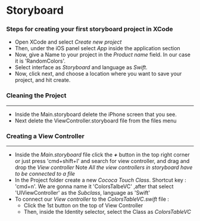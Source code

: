 

# Storyboard

### Steps for creating your first storyboard project in XCode

  * Open XCode and select *Create new project*
  * Then, under the iOS panel select *App* inside the application section
  * Now, give a Name to your project in the *Product name* field. In our case it is 'RandomColors'.
  * Select interface as *Storyboard* and language as *Swift*.
  * Now, click next, and choose a location where you want to save your project, and hit create.


### Cleaning the Project 
------------------------
 * Inside the Main.storyboard delete the iPhone screen that you see.
 * Next delete the ViewController.storyboard file from the files menu

### Creating a View Controller
------------------------------
 * Inside the *Main.storyboard* file click the ***+*** button in the top right corner or just press 'cmd+shift+l' and search for view controller, and drag and drop the *View controller*
 Note *All the view controllers in storyboard have to be connected to a file* 
 * In the Project folder create a new *Cococa Touch Class*. Shortcut key : 'cmd+n'. We are gonna name it 'ColorsTalbeVC' ,after that select 'UIViewController' as the *Subclass*, language as 'Swift'
 * To connect our *View controller* to the *ColorsTableVC.swift* file :
     * Click the 1st button on the top of View Controller
     * Then, inside the Identity selector, select the Class as *ColorsTableVC*


    
